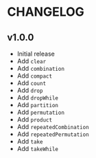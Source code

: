 # CHANGELOG

## v1.0.0

- Initial release
- Add `clear`
- Add `combination`
- Add `compact`
- Add `count`
- Add `drop`
- Add `dropWhile`
- Add `partition`
- Add `permutation`
- Add `product`
- Add `repeatedCombination`
- Add `repeatedPermutation`
- Add `take`
- Add `takeWhile`
